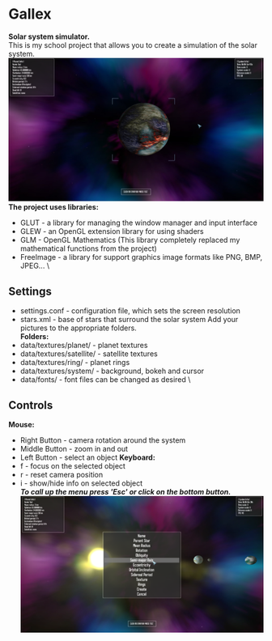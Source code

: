 # Gallex
**Solar system simulator.**\
This is my school project that allows you to create a simulation of the solar system. \
![create planet menu](https://github.com/archylex/Gallex/blob/master/screenshots/2.png)\
**The project uses libraries:**
* GLUT - a library for managing the window manager and input interface
* GLEW - an OpenGL extension library for using shaders
* GLM - OpenGL Mathematics (This library completely replaced my mathematical functions from the project)
* FreeImage - a library for support graphics image formats like PNG, BMP, JPEG... \
## Settings
* settings.conf - configuration file, which sets the screen resolution
* stars.xml - base of stars that surround the solar system
Add your pictures to the appropriate folders. \
**Folders:**
* data/textures/planet/ - planet textures
* data/textures/satellite/ - satellite textures
* data/textures/ring/ - planet rings
* data/textures/system/ - background, bokeh and cursor
* data/fonts/ - font files can be changed as desired \
## Controls
**Mouse:**
* Right Button - camera rotation around the system
* Middle Button - zoom in and out
* Left Button - select an object
**Keyboard:**
* f - focus on the selected object
* r - reset camera position
* i - show/hide info on selected object \
***To call up the menu press 'Esc' or click on the bottom button.*** \
![create planet menu](https://github.com/archylex/Gallex/blob/master/screenshots/3.png)
